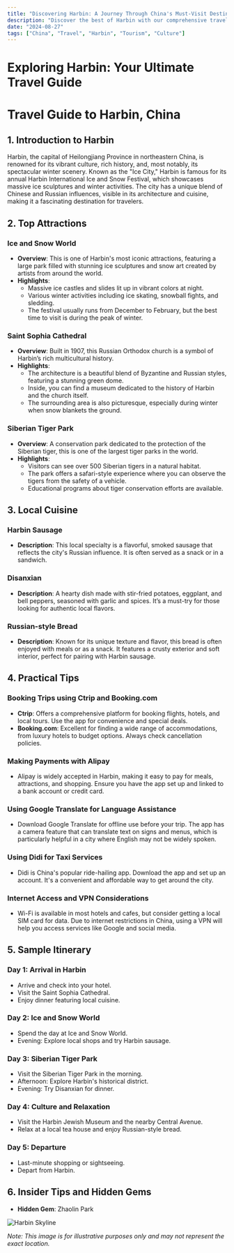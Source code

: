 ```yaml
---
title: "Discovering Harbin: A Journey Through China's Must-Visit Destination"
description: "Discover the best of Harbin with our comprehensive travel guide. Explore top attractions, savor local cuisine, and get insider tips for an unforgettable Chinese adventure."
date: "2024-08-27"
tags: ["China", "Travel", "Harbin", "Tourism", "Culture"]
---
```


# Exploring Harbin: Your Ultimate Travel Guide

# Travel Guide to Harbin, China

## 1. Introduction to Harbin
Harbin, the capital of Heilongjiang Province in northeastern China, is renowned for its vibrant culture, rich history, and, most notably, its spectacular winter scenery. Known as the "Ice City," Harbin is famous for its annual Harbin International Ice and Snow Festival, which showcases massive ice sculptures and winter activities. The city has a unique blend of Chinese and Russian influences, visible in its architecture and cuisine, making it a fascinating destination for travelers.

## 2. Top Attractions

### Ice and Snow World
- **Overview**: This is one of Harbin's most iconic attractions, featuring a large park filled with stunning ice sculptures and snow art created by artists from around the world.
- **Highlights**:
  - Massive ice castles and slides lit up in vibrant colors at night.
  - Various winter activities including ice skating, snowball fights, and sledding.
  - The festival usually runs from December to February, but the best time to visit is during the peak of winter.
  
### Saint Sophia Cathedral
- **Overview**: Built in 1907, this Russian Orthodox church is a symbol of Harbin’s rich multicultural history.
- **Highlights**:
  - The architecture is a beautiful blend of Byzantine and Russian styles, featuring a stunning green dome.
  - Inside, you can find a museum dedicated to the history of Harbin and the church itself.
  - The surrounding area is also picturesque, especially during winter when snow blankets the ground.

### Siberian Tiger Park
- **Overview**: A conservation park dedicated to the protection of the Siberian tiger, this is one of the largest tiger parks in the world.
- **Highlights**:
  - Visitors can see over 500 Siberian tigers in a natural habitat.
  - The park offers a safari-style experience where you can observe the tigers from the safety of a vehicle.
  - Educational programs about tiger conservation efforts are available.

## 3. Local Cuisine

### Harbin Sausage
- **Description**: This local specialty is a flavorful, smoked sausage that reflects the city's Russian influence. It is often served as a snack or in a sandwich.

### Disanxian
- **Description**: A hearty dish made with stir-fried potatoes, eggplant, and bell peppers, seasoned with garlic and spices. It’s a must-try for those looking for authentic local flavors.

### Russian-style Bread
- **Description**: Known for its unique texture and flavor, this bread is often enjoyed with meals or as a snack. It features a crusty exterior and soft interior, perfect for pairing with Harbin sausage.

## 4. Practical Tips

### Booking Trips using Ctrip and Booking.com
- **Ctrip**: Offers a comprehensive platform for booking flights, hotels, and local tours. Use the app for convenience and special deals.
- **Booking.com**: Excellent for finding a wide range of accommodations, from luxury hotels to budget options. Always check cancellation policies.

### Making Payments with Alipay
- Alipay is widely accepted in Harbin, making it easy to pay for meals, attractions, and shopping. Ensure you have the app set up and linked to a bank account or credit card.

### Using Google Translate for Language Assistance
- Download Google Translate for offline use before your trip. The app has a camera feature that can translate text on signs and menus, which is particularly helpful in a city where English may not be widely spoken.

### Using Didi for Taxi Services
- Didi is China's popular ride-hailing app. Download the app and set up an account. It's a convenient and affordable way to get around the city.

### Internet Access and VPN Considerations
- Wi-Fi is available in most hotels and cafes, but consider getting a local SIM card for data. Due to internet restrictions in China, using a VPN will help you access services like Google and social media.

## 5. Sample Itinerary

### Day 1: Arrival in Harbin
- Arrive and check into your hotel.
- Visit the Saint Sophia Cathedral.
- Enjoy dinner featuring local cuisine.

### Day 2: Ice and Snow World
- Spend the day at Ice and Snow World.
- Evening: Explore local shops and try Harbin sausage.

### Day 3: Siberian Tiger Park
- Visit the Siberian Tiger Park in the morning.
- Afternoon: Explore Harbin's historical district.
- Evening: Try Disanxian for dinner.

### Day 4: Culture and Relaxation
- Visit the Harbin Jewish Museum and the nearby Central Avenue.
- Relax at a local tea house and enjoy Russian-style bread.

### Day 5: Departure
- Last-minute shopping or sightseeing.
- Depart from Harbin.

## 6. Insider Tips and Hidden Gems
- **Hidden Gem**: Zhaolin Park

<img src="https://source.unsplash.com/1600x900/?Harbin,cityscape" alt="Harbin Skyline" loading="lazy">

*Note: This image is for illustrative purposes only and may not represent the exact location.*

